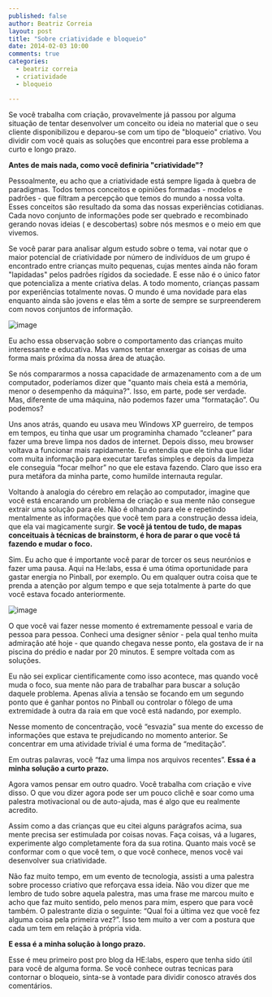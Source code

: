 ```yaml
---
published: false
author: Beatriz Correia
layout: post
title: "Sobre criatividade e bloqueio"
date: 2014-02-03 10:00
comments: true
categories:
  - beatriz correia
  - criatividade
  - bloqueio

---
```


Se você trabalha com criação, provavelmente já passou por alguma situação de tentar desenvolver um conceito ou ideia no material que o seu cliente disponibilizou e deparou-se com um tipo de "bloqueio" criativo. Vou dividir com você quais as soluções que encontrei para esse problema a curto e longo prazo.

<!--more-->

<b>Antes de mais nada, como você definiria "criatividade"?</b>

Pessoalmente, eu acho que a criatividade está sempre ligada à quebra de paradigmas. Todos temos conceitos e opiniões formadas - modelos e padrões - que filtram a percepção que temos do mundo a nossa volta. Esses conceitos são resultado da soma das nossas experiências cotidianas. Cada novo conjunto de informações pode ser quebrado e recombinado gerando novas ideias ( e descobertas) sobre nós mesmos e o meio em que vivemos.

Se você parar para analisar algum estudo sobre o tema, vai notar que o maior potencial de criatividade por número de indivíduos de um grupo é encontrado entre crianças muito pequenas, cujas mentes ainda não foram "lapidadas" pelos padrões rígidos da sociedade. E esse não é o único fator que potencializa a mente criativa delas. A todo momento, crianças passam por experiências totalmente novas. O mundo é uma novidade para elas enquanto ainda são jovens e elas têm a sorte de sempre se surpreenderem com novos conjuntos de informação.

![image](/blog/images/posts/2014-02-03/creative_adult.jpg)

Eu acho essa observação sobre o comportamento das crianças muito interessante e educativa. Mas vamos tentar enxergar as coisas de uma forma mais próxima da nossa área de atuação.

Se nós compararmos a nossa capacidade de armazenamento com a de um computador, poderíamos dizer que "quanto mais cheia está a memória, menor o desempenho da máquina?". Isso, em parte, pode ser verdade. Mas, diferente de uma máquina, não podemos fazer uma “formatação”. Ou podemos?

Uns anos atrás, quando eu usava meu Windows XP guerreiro, de tempos em tempos, eu tinha que usar um programinha chamado “ccleaner” para fazer uma breve limpa nos dados de internet. Depois disso, meu browser voltava a funcionar mais rapidamente. Eu entendia que ele tinha que lidar com muita informação para executar tarefas simples e depois da limpeza ele conseguia “focar melhor” no que ele estava fazendo. Claro que isso era pura metáfora da minha parte, como humilde internauta regular.

Voltando à analogia do cérebro em relação ao computador, imagine que você está encarando um problema de criação e sua mente não consegue extrair uma solução para ele. Não é olhando para ele e repetindo mentalmente as informações que você tem para a construção dessa ideia, que ela vai magicamente surgir. <b>Se você já tentou de tudo, de mapas conceituais à técnicas de brainstorm, é hora de parar o que você tá fazendo e mudar o foco.</b>

Sim. Eu acho que é importante você parar de torcer os seus neurónios e fazer uma pausa. Aqui na He:labs, essa é uma ótima oportunidade para gastar energia no Pinball, por exemplo. Ou em qualquer outra coisa que te prenda a atenção por algum tempo e que seja totalmente à parte do que você estava focado anteriormente.

![image](/blog/images/posts/2014-02-03/pinball.jpg)

O que você vai fazer nesse momento é extremamente pessoal e varia de pessoa para pessoa. Conheci uma designer sênior - pela qual tenho muita admiração até hoje - que quando chegava nesse ponto, ela gostava de ir na piscina do prédio e nadar por 20 minutos. E sempre voltada com as soluções.

Eu não sei explicar cientificamente como isso acontece, mas quando você muda o foco, sua mente não para de trabalhar para buscar a solução daquele problema. Apenas alivia a tensão se focando em um segundo ponto que é ganhar pontos no Pinball ou controlar o fôlego de uma extremidade à outra da raia em que você está nadando, por exemplo.

Nesse momento de concentração,  você “esvazia” sua mente do excesso de informações que estava te prejudicando no momento anterior. Se concentrar em uma atividade trivial é uma forma de “meditação”.

Em outras palavras, você “faz uma limpa nos arquivos recentes”. <b>Essa é a minha solução a curto prazo.</b>

Agora vamos pensar em outro quadro. Você trabalha com criação e vive disso. O que vou dizer agora pode ser um pouco clichê e soar como uma palestra motivacional ou de auto-ajuda, mas é algo que eu realmente acredito.

Assim como a das crianças que eu citei alguns parágrafos acima, sua mente precisa ser estimulada por coisas novas. Faça coisas, vá a lugares, experimente algo completamente fora da sua rotina. Quanto mais você se conformar com o que você tem, o que você conhece, menos você vai desenvolver sua criatividade.

Não faz muito tempo, em um evento de tecnologia, assisti a uma palestra sobre processo criativo que reforçava essa ideia. Não vou dizer que me lembro de tudo sobre aquela palestra, mas uma frase me marcou muito e acho que faz muito sentido, pelo menos para mim, espero que para você também. O palestrante dizia o seguinte: “Qual foi a última vez que você fez alguma coisa pela primeira vez?”. Isso tem muito a ver com a postura que cada um tem em relação à própria vida.

<b>E essa é a minha solução à longo prazo.</b>

Esse é meu primeiro post pro blog da HE:labs, espero que tenha sido útil para você de alguma forma. Se você conhece outras tecnicas para contornar o bloqueio, sinta-se à vontade para dividir conosco através dos comentários.





